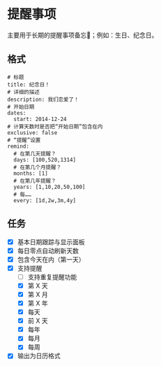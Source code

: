 # 提醒事项

主要用于长期的提醒事项备忘📝；例如：生日、纪念日。

## 格式

```reminder
# 标题
title: 纪念日！
# 详细的描述
description: 我们恋爱了！
# 开始日期
dates:
  start: 2014-12-24
# 计算天数时是否把“开始日期”包含在内
exclusive: false
# “提醒”设置
remind:
  # 在第几天提醒？
  days: [100,520,1314]
  # 在第几个月提醒？
  months: [1]
  # 在第几年提醒？
  years: [1,10,20,50,100]
  # 每……
  every: [1d,2w,3m,4y]
```

## 任务

- [x] 基本日期跟踪与显示面板
- [x] 每日零点自动刷新天数
- [x] 包含今天在内（第一天）
- [x] 支持提醒
  - [ ] 支持重复提醒功能
  - [x] 第 X 天
  - [x] 第 X 月
  - [x] 第 X 年
  - [x] 每天
  - [x] 前 X 天
  - [x] 每年
  - [x] 每月
  - [x] 每周
- [x] 输出为日历格式
